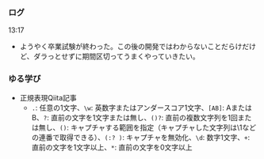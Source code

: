 ### ログ
13:17  
- ようやく卒業試験が終わった。この後の開発ではわからないことだらけだけど、ダラっとせずに期間区切ってうまくやっていきたい。  

### ゆる学び
- 正規表現Qiita記事  
  - `.`: 任意の1文字、`\w`: 英数字またはアンダースコア1文字、`[AB]`: AまたはB、`?`: 直前の文字を1文字または無し、`()?`: 直前の複数文字列を1回または無し、`()`: キャプチャする範囲を指定（キャプチャした文字列は\1などの連番で取得できる）、`(:? )`: キャプチャを無効化、`\d`: 数字1文字、`+`: 直前の文字を1文字以上、`*`: 直前の文字を0文字以上
